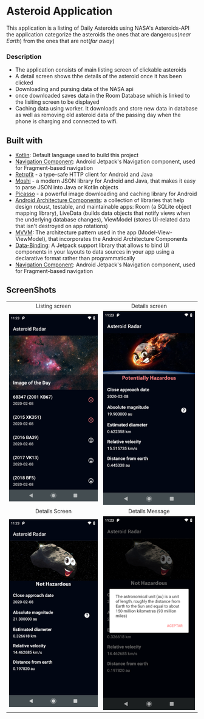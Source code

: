 # Asteroid Application
This application is a listing of Daily Asteroids using NASA's Asteroids-API\
the application categorize the asteroids the ones that are dangerous(_near Earth_) from the ones that are not(_far away_)
### Description
* The application consists of main listing screen of clickable asteroids
* A detail screen shows thhe details of the asteroid once it has been clicked
* Downloading and pursing data of the NASA api
* once downloaded saves data in the Room Database which is linked to the lisiting screen to be displayed
* Caching data using worker. It downloads and store new data in database as well as removing old asteroid data of the passing day when the phone is charging and connected to wifi.
## Built with
* [Kotlin](https://kotlinlang.org/): Default language used to build this project
* [Navigation Component](https://developer.android.com/guide/navigation/navigation-getting-started): Android Jetpack's Navigation component, used for Fragment-based navigation
* [Retrofit](https://github.com/square/retrofit) - a type-safe HTTP client for Android and Java
* [Moshi](https://github.com/square/moshi) - a modern JSON library for Android and Java, that makes it easy to parse JSON into Java or Kotlin objects
* [Picasso](https://square.github.io/picasso) - a powerful image downloading and caching library for Android
* [Android Architecture Components](https://developer.android.com/topic/libraries/architecture): a collection of libraries that help design robust, testable, and maintainable apps: Room (a SQLite object mapping library), LiveData (builds data objects that notify views when the underlying database changes), ViewModel (stores UI-related data that isn't destroyed on app rotations)
* [MVVM](https://developer.android.com/jetpack/guide): The architecture pattern used in the app (Model-View-ViewModel), that incorporates the Android Architecture Components
* [Data-Binding](https://developer.android.com/topic/libraries/data-binding): A Jetpack support library that allows to bind UI components in your layouts to data sources in your app using a declarative format rather than programmatically
* [Navigation Component](https://developer.android.com/guide/navigation): Android Jetpack's Navigation component, used for Fragment-based navigation
## ScreenShots
<table>
  <tr>
     <td align="center">Listing screen</td>
     <td align="center">Details screen</td>
  </tr>
  <tr>
    <td><img src="/screenshots/screen_1.png"></td>
    <td><img src="/screenshots/screen_2.png"></td>
  </tr>
  <tr>
     <td align="center">Details Screen</td>
     <td align="center">Details Message</td>
  </tr>
  <tr>
    <td><img src="/screenshots/screen_3.png"></td>
    <td><img src="/screenshots/screen_4.png"></td>
  </tr>
</table>
